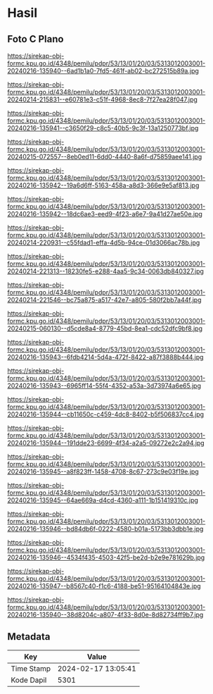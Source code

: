 # Hasil

## Foto C Plano

https://sirekap-obj-formc.kpu.go.id/4348/pemilu/pdpr/53/13/01/20/03/5313012003001-20240216-135940--6ad1b1a0-7fd5-461f-ab02-bc272515b89a.jpg

https://sirekap-obj-formc.kpu.go.id/4348/pemilu/pdpr/53/13/01/20/03/5313012003001-20240214-215831--e60781e3-c51f-4968-8ec8-7f27ea28f047.jpg

https://sirekap-obj-formc.kpu.go.id/4348/pemilu/pdpr/53/13/01/20/03/5313012003001-20240216-135941--c3650f29-c8c5-40b5-9c3f-13a1250773bf.jpg

https://sirekap-obj-formc.kpu.go.id/4348/pemilu/pdpr/53/13/01/20/03/5313012003001-20240215-072557--8eb0ed11-6dd0-4440-8a6f-d75859aee141.jpg

https://sirekap-obj-formc.kpu.go.id/4348/pemilu/pdpr/53/13/01/20/03/5313012003001-20240216-135942--19a6d6ff-5163-458a-a8d3-366e9e5af813.jpg

https://sirekap-obj-formc.kpu.go.id/4348/pemilu/pdpr/53/13/01/20/03/5313012003001-20240216-135942--18dc6ae3-eed9-4f23-a6e7-9a41d27ae50e.jpg

https://sirekap-obj-formc.kpu.go.id/4348/pemilu/pdpr/53/13/01/20/03/5313012003001-20240214-220931--c55fdad1-effa-4d5b-94ce-01d3066ac78b.jpg

https://sirekap-obj-formc.kpu.go.id/4348/pemilu/pdpr/53/13/01/20/03/5313012003001-20240214-221313--18230fe5-e288-4aa5-9c34-0063db840327.jpg

https://sirekap-obj-formc.kpu.go.id/4348/pemilu/pdpr/53/13/01/20/03/5313012003001-20240214-221546--bc75a875-a517-42e7-a805-580f2bb7a44f.jpg

https://sirekap-obj-formc.kpu.go.id/4348/pemilu/pdpr/53/13/01/20/03/5313012003001-20240215-060130--d5cde8a4-8779-45bd-8ea1-cdc52dfc9bf8.jpg

https://sirekap-obj-formc.kpu.go.id/4348/pemilu/pdpr/53/13/01/20/03/5313012003001-20240216-135943--6fdb4214-5d4a-472f-8422-a87f3888b444.jpg

https://sirekap-obj-formc.kpu.go.id/4348/pemilu/pdpr/53/13/01/20/03/5313012003001-20240216-135943--6965ff14-55f4-4352-a53a-3d73974a6e65.jpg

https://sirekap-obj-formc.kpu.go.id/4348/pemilu/pdpr/53/13/01/20/03/5313012003001-20240216-135944--cb11650c-c459-4dc8-8402-b5f506837cc4.jpg

https://sirekap-obj-formc.kpu.go.id/4348/pemilu/pdpr/53/13/01/20/03/5313012003001-20240216-135944--191dde23-6699-4f34-a2a5-09272e2c2a94.jpg

https://sirekap-obj-formc.kpu.go.id/4348/pemilu/pdpr/53/13/01/20/03/5313012003001-20240216-135945--a8f823ff-1458-4708-8c67-273c9e03f19e.jpg

https://sirekap-obj-formc.kpu.go.id/4348/pemilu/pdpr/53/13/01/20/03/5313012003001-20240216-135945--64ae669a-d4cd-4360-a111-1b151419310c.jpg

https://sirekap-obj-formc.kpu.go.id/4348/pemilu/pdpr/53/13/01/20/03/5313012003001-20240216-135946--bd84db6f-0222-4580-b01a-5173bb3dbb1e.jpg

https://sirekap-obj-formc.kpu.go.id/4348/pemilu/pdpr/53/13/01/20/03/5313012003001-20240216-135946--4534f435-4503-42f5-be2d-b2e9e781629b.jpg

https://sirekap-obj-formc.kpu.go.id/4348/pemilu/pdpr/53/13/01/20/03/5313012003001-20240216-135947--b8567c40-f1c6-4188-be51-95164104843e.jpg

https://sirekap-obj-formc.kpu.go.id/4348/pemilu/pdpr/53/13/01/20/03/5313012003001-20240216-135940--38d8204c-a807-4f33-8d0e-8d82734ff9b7.jpg


## Metadata

| Key        | Value               |
| ---------- | ------------------- |
| Time Stamp | 2024-02-17 13:05:41 |
| Kode Dapil | 5301                |



